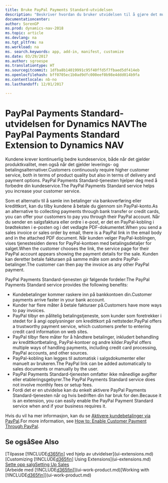```yaml
---
title: Bruke PayPal Payments Standard-utvidelsen
description: "Beskriver hvordan du bruker utvidelsen til å gjøre det mulig for kunder å betale med PayPal."
documentationcenter: 
author: SorenGP
ms.prod: dynamics-nav-2018
ms.topic: article
ms.devlang: na
ms.tgt_pltfrm: na
ms.workload: na
ms. search.keywords: app, add-in, manifest, customize
ms.date: 03/29/2017
ms.author: sgroespe
ms.translationtype: HT
ms.sourcegitcommit: 1dfba8b14019991c95f40ffd5f7fbaed5df414eb
ms.openlocfilehash: bff0705ec1b0ad9dfc000eef0b98e4ddd014b9fa
ms.contentlocale: nb-no
ms.lasthandoff: 12/01/2017

---
```

# <a name="the-paypal-payments-standard-extension-to-dynamics-nav"></a><span data-ttu-id="ce8b5-103">PayPal Payments Standard-utvidelsen for Dynamics NAV</span><span class="sxs-lookup"><span data-stu-id="ce8b5-103">The PayPal Payments Standard Extension to Dynamics NAV</span></span>
<span data-ttu-id="ce8b5-104">Kundene krever kontinuerlig bedre kundeservice, både når det gjelder produktkvalitet, men også når det gjelder leverings- og betalingsalternativer.</span><span class="sxs-lookup"><span data-stu-id="ce8b5-104">Customers continuously require higher customer service, both in terms of product quality but also in terms of delivery and payment options.</span></span> <span data-ttu-id="ce8b5-105">PayPal Payments Standard-tjenesten hjelper deg med å forbedre din kundeservice.</span><span class="sxs-lookup"><span data-stu-id="ce8b5-105">The PayPal Payments Standard service helps you increase your customer service.</span></span>

<span data-ttu-id="ce8b5-106">Som et alternativ til å samle inn betalinger via bankoverføring eller kredittkort, kan du tilby kundene å betale du gjennom sin PayPal-konto.</span><span class="sxs-lookup"><span data-stu-id="ce8b5-106">As an alternative to collecting payments through bank transfer or credit cards, you can offer your customers to pay you through their PayPal account.</span></span> <span data-ttu-id="ce8b5-107">Når du sender en salgsfaktura eller ordre i e-post, er det en PayPal-kobling i brødteksten i e-posten og i det vedlagte PDF-dokumentet.</span><span class="sxs-lookup"><span data-stu-id="ce8b5-107">When you send a sales invoice or sales order by email, there is a PayPal link in the email body and in the attached PDF document.</span></span> <span data-ttu-id="ce8b5-108">Når kunden velger PayPal-koblingen, vises tjenestesiden deres for PayPal-kontoen med betalingsdetaljer for salget.</span><span class="sxs-lookup"><span data-stu-id="ce8b5-108">When the customer chooses the link, the service page for their PayPal account appears showing the payment details for the sale.</span></span> <span data-ttu-id="ce8b5-109">Kunden kan deretter betale fakturaen på samme måte som andre PayPal-betalinger.</span><span class="sxs-lookup"><span data-stu-id="ce8b5-109">The customer can then pay the invoice as any other PayPal payment.</span></span>

<span data-ttu-id="ce8b5-110">PayPal Payments Standard-tjenesten gir følgende fordeler:</span><span class="sxs-lookup"><span data-stu-id="ce8b5-110">The PayPal Payments Standard service provides the following benefits:</span></span>

* <span data-ttu-id="ce8b5-111">Kundebetalinger kommer raskere inn på bankkontoen din.</span><span class="sxs-lookup"><span data-stu-id="ce8b5-111">Customer payments arrive faster in your bank account.</span></span>
* <span data-ttu-id="ce8b5-112">Kunder har flere måter å betale fakturaer på.</span><span class="sxs-lookup"><span data-stu-id="ce8b5-112">Customers have more ways to pay invoices.</span></span>
* <span data-ttu-id="ce8b5-113">PayPal tilbyr en pålitelig betalingstjeneste, som kunder som foretrekker i stedet for å angi opplysninger om kredittkort på nettsteder.</span><span class="sxs-lookup"><span data-stu-id="ce8b5-113">PayPal offers a trustworthy payment service, which customers prefer to entering credit card information on web sites.</span></span>
* <span data-ttu-id="ce8b5-114">PayPal tilbyr flere måter for å håndtere betalinger, inkludert behandling av kredittkortbetaling, PayPal-kontoer og andre kilder.</span><span class="sxs-lookup"><span data-stu-id="ce8b5-114">PayPal offers multiple ways of handling payments, including credit card processing, PayPal accounts, and other sources.</span></span>
* <span data-ttu-id="ce8b5-115">PayPal-kobling kan legges til automatisk i salgsdokumenter eller manuelt av brukeren.</span><span class="sxs-lookup"><span data-stu-id="ce8b5-115">The PayPal link can be added automatically to sales documents or manually by the user.</span></span>
* <span data-ttu-id="ce8b5-116">PayPal Payments Standard-tjenesten omfatter ikke månedlige avgifter eller etableringsgebyrer.</span><span class="sxs-lookup"><span data-stu-id="ce8b5-116">The PayPal Payments Standard service does not involve monthly fees or setup fees.</span></span>
* <span data-ttu-id="ce8b5-117">Fordi det er en utvidelse kan du enkelt aktivere PayPal Payments Standard-tjenesten når og hvis bedriften din har bruk for den.</span><span class="sxs-lookup"><span data-stu-id="ce8b5-117">Because it is an extension, you can easily enable the PayPal Payment Standard service when and if your business requires it.</span></span>  

<span data-ttu-id="ce8b5-118">Hvis du vil ha mer informasjon, kan du se [Aktivere kundebetalinger via PayPal](sales-how-enable-payment-service-extensions.md).</span><span class="sxs-lookup"><span data-stu-id="ce8b5-118">For more information, see [How to: Enable Customer Payment Through PayPal](sales-how-enable-payment-service-extensions.md).</span></span>

## <a name="see-also"></a><span data-ttu-id="ce8b5-119">Se også</span><span class="sxs-lookup"><span data-stu-id="ce8b5-119">See Also</span></span>
<span data-ttu-id="ce8b5-120">[Tilpasse [!INCLUDE[d365fin](includes/d365fin_md.md)] ved hjelp av utvidelser](ui-extensions.md)</span><span class="sxs-lookup"><span data-stu-id="ce8b5-120">[Customizing [!INCLUDE[d365fin](includes/d365fin_md.md)] Using Extensions](ui-extensions.md)</span></span>  
[<span data-ttu-id="ce8b5-121">Sette opp salg</span><span class="sxs-lookup"><span data-stu-id="ce8b5-121">Setting Up Sales</span></span>](sales-setup-sales.md)  
<span data-ttu-id="ce8b5-122">[Arbeide med [!INCLUDE[d365fin](includes/d365fin_md.md)]](ui-work-product.md)</span><span class="sxs-lookup"><span data-stu-id="ce8b5-122">[Working with [!INCLUDE[d365fin](includes/d365fin_md.md)]](ui-work-product.md)</span></span>

